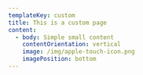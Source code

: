 ```yaml
---
templateKey: custom
title: This is a custom page
content:
  - body: Simple small content
    contentOrientation: vertical
    image: /img/apple-touch-icon.png
    imagePosition: bottom
---
```


